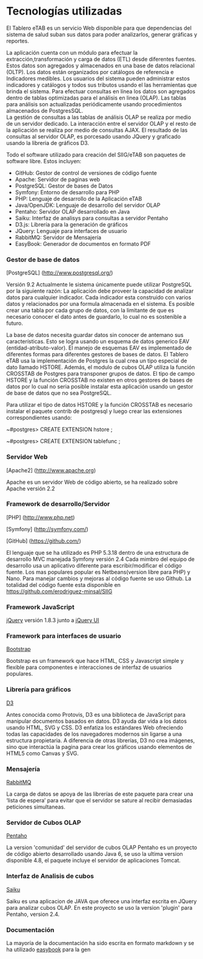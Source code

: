 #  Tecnologías utilizadas

El Tablero eTAB es un servicio Web disponible para que dependencias del sistema de salud suban sus datos para poder analizarlos, generar gráficas y reportes. 

La aplicación cuenta con un módulo para efectuar la extracción,transformación y carga de datos (ETL) desde diferentes fuentes. Estos datos son agregados y almacenados en una base de datos relacional (OLTP). Los datos están organizados por catálogos de referencia e Indicadores medibles. Los usuarios del sistema pueden administrar estos indicadores y catálogos y todos sus tributos usando el las herramientas que brinda el sistema.
Para efectuar consultas en línea los datos son agregados dentro de tablas optimizadas para el análisis en linea (OLAP). 
Las tablas para análisis son actualizadas periódicamente usando procedimientos almacenados de PostgresSQL.  
La gestión de consultas a las tablas de análisis OLAP se realiza por medio de un servidor dedicado. 
La interacción entre el servidor OLAP y el resto de la aplicación se realiza por medio de consultas AJAX. 
El resultado de las consultas al servidor OLAP, es porcesado usando JQuery y graficado usando la libreria de gráficos D3.  

Todo el software utilizado para creación del SIIG/eTAB son paquetes de software libre.
Estos incluyen:

* GitHub: Gestor de control de versiones de código fuente
* Apache: Servidor de paginas web
* PostgreSQL: Gestor de bases de Datos
* Symfony: Entorno de desarrollo para PHP
* PHP: Lenguaje de desarrollo de la Aplicación eTAB
* Java/OpenJDK: Lenguaje de desarrollo del servidor OLAP
* Pentaho: Servidor OLAP desarrollado en Java
* Saiku: Interfaz  de analisys para consultas a servidor Pentaho
* D3.js: Librería para la generación de gráficos
* JQuery: Lenguaje para interfaces de usuario
* RabbitMQ: Servidor de Mensajería
* EasyBook: Generador de documentos en formato PDF

### Gestor de base de datos
[PostgreSQL] (http://www.postgresql.org/)

Versión 9.2
Actualmente le sistema únicamente puede utilizar PostgreSQL por la siguiente razón: 
La aplicación debe proveer la capacidad de analizar datos para cualquier indicador. Cada indicador esta construido con varios datos y relacionados por una formula almacenada en el sistema.  Es posible crear una tabla por cada grupo de datos, con la limitante de que es necesario conocer el dato antes de guardarlo, lo cual no es sostenible a futuro. 

La base de datos necesita guardar datos sin conocer de antemano sus características.  Esto se logra usando un esquema de datos generico EAV (entidad-atributo-valor). El manejo de esquemas EAV es implementado de diferentes formas para diferentes gestores de bases de datos. El Tablero eTAB usa la implementación de Postgres la cual crea un tipo especial de dato llamado HSTORE. Además, el modulo de cubos OLAP utiliza la función CROSSTAB de Postgres para transponer grupos de datos.   El tipo de campo HSTORE y la función CROSSTAB no existen en otros gestores de bases de datos por lo cual no seria posible instalar esta aplicación usando un gestor de base de datos que no sea PostgreSQL. 

Para utilizar el tipo de datos HSTORE y la función CROSSTAB es necesario instalar el paquete contrib de postgresql y luego crear las extensiones correspondientes usando:

~#postgres> CREATE EXTENSION hstore ;

~#postgres> CREATE EXTENSION tablefunc ;

### Servidor Web
[Apache2] (http://www.apache.org)

Apache es un servidor Web de código abierto, se ha realizado sobre Apache versión 2.2

### Framework de desarrollo/Servidor
[PHP] (http://www.php.net)

[Symfony] (http://symfony.com/)

[GitHub] (https://github.com/)

El lenguaje que se ha utilizado es PHP 5.3.18 dentro de una estructura de desarrollo MVC manejada  Symfony versión 2.4
Cada mimbro del equipo de desarrollo usa un aplicativo diferente para escribir/modificar el código fuente. Los mas populares popular es Netbeans(version libre para PHP) y Nano. 
Para manejar cambios y mejoras al código fuente se uso Github. La totalidad  del código fuente esta disponible en https://github.com/erodriguez-minsal/SIIG
### Framework JavaScript
[jQuery](http://jquery.com/) versión 1.8.3 junto a [jQuery UI](http://jqueryui.com/)

### Framework para interfaces de usuario
[Bootstrap](http://twitter.github.com/bootstrap/)

Bootstrap es un framework que hace HTML, CSS y Javascript simple y flexible para componentes e interacciones de interfaz de usuarios populares.

### Librería para gráficos
[D3](http://d3js.org/) 

Antes conocida como Protovis, D3 es una biblioteca de JavaScript para manipular documentos basados en datos. D3 ayuda dar vida a los datos usando HTML, SVG y CSS. D3 enfatiza los estándares Web ofreciendo todas las capacidades de los navegadores modernos sin ligarse a una estructura propietaria.
A diferencia  de otras librerías, D3 no crea imágenes, sino que interactúa la pagina para crear los gráficos usando elementos de HTML5 como Canvas y SVG.

### Mensajería
[RabbitMQ](http://www.rabbitmq.com/)

La carga de datos se apoya de las librerías de este paquete para crear una ‘lista de espera’ para evitar que  el servidor se sature al recibir demasiadas peticiones simultaneas.  

### Servidor de Cubos OLAP
[Pentaho](http://community.pentaho.com/)

La version 'comunidad' del servidor de cubos OLAP Pentaho es un proyecto de código abierto desarrollado usando Java 6, se uso la ultima version disponible 4.8, el paquete incluye el servidor de aplicaciones Tomcat.

### Interfaz de Analisis de cubos
[Saiku](http://community.pentaho.com/)

Saiku es una aplicacion de JAVA que oferece una interfaz escrita en JQuery para analizar cubos OLAP. En este proyecto se uso la version 'plugin' para Pentaho, version 2.4.


### Documentación
La mayoría de la documentación ha sido escrita en formato markdown y se ha utilizado [easybook](http://easybook-project.org/) para la gen

